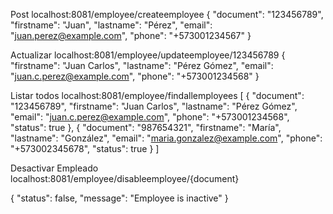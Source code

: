 Post
localhost:8081/employee/createemployee
{
  "document": "123456789",
  "firstname": "Juan",
  "lastname": "Pérez",
  "email": "juan.perez@example.com",
  "phone": "+573001234567"
}

Actualizar
localhost:8081/employee/updateemployee/123456789
{
  "firstname": "Juan Carlos",
  "lastname": "Pérez Gómez",
  "email": "juan.c.perez@example.com",
  "phone": "+573001234568"
}


Listar todos
localhost:8081/employee/findallemployees
[
  {
    "document": "123456789",
    "firstname": "Juan Carlos",
    "lastname": "Pérez Gómez",
    "email": "juan.c.perez@example.com",
    "phone": "+573001234568",
    "status": true
  },
  {
    "document": "987654321",
    "firstname": "María",
    "lastname": "González",
    "email": "maria.gonzalez@example.com",
    "phone": "+573002345678",
    "status": true
  }
]

Desactivar Empleado
localhost:8081/employee/disableemployee/{document}

{
  "status": false,
  "message": "Employee is inactive"
}